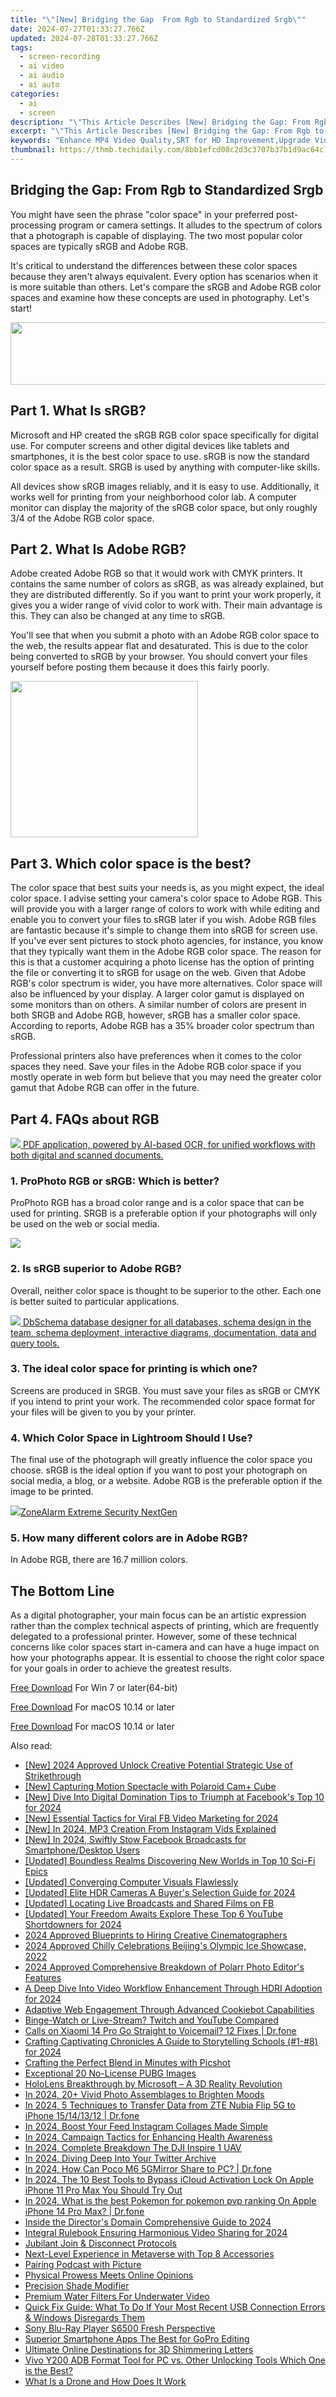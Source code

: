 ```yaml
---
title: "\"[New] Bridging the Gap  From Rgb to Standardized Srgb\""
date: 2024-07-27T01:33:27.766Z
updated: 2024-07-28T01:33:27.766Z
tags: 
  - screen-recording
  - ai video
  - ai audio
  - ai auto
categories: 
  - ai
  - screen
description: "\"This Article Describes [New] Bridging the Gap: From Rgb to Standardized Srgb\""
excerpt: "\"This Article Describes [New] Bridging the Gap: From Rgb to Standardized Srgb\""
keywords: "Enhance MP4 Video Quality,SRT for HD Improvement,Upgrade Video Transcoding,Optimize Video Files,Boost MP4 Streaming,Superior Video Conversion,Advanced Video Retranscription"
thumbnail: https://thmb.techidaily.com/8bb1efcd08c2d3c3707b37b1d9ac64c15c4d68acde1a08c23a7f1acea10d7dc6.jpg
---
```


## Bridging the Gap: From Rgb to Standardized Srgb

You might have seen the phrase "color space" in your preferred post-processing program or camera settings. It alludes to the spectrum of colors that a photograph is capable of displaying. The two most popular color spaces are typically sRGB and Adobe RGB.

It's critical to understand the differences between these color spaces because they aren't always equivalent. Every option has scenarios when it is more suitable than others. Let's compare the sRGB and Adobe RGB color spaces and examine how these concepts are used in photography. Let's start!

<!-- affiliate ads begin -->
<a href="https://imp.i110150.net/c/5597632/924299/11305" target="_top" id="924299"><img src="//a.impactradius-go.com/display-ad/11305-924299" border="0" alt="" width="520" height="100"/></a>
<!-- affiliate ads end -->
## Part 1\. What Is sRGB?

Microsoft and HP created the sRGB RGB color space specifically for digital use. For computer screens and other digital devices like tablets and smartphones, it is the best color space to use. sRGB is now the standard color space as a result. SRGB is used by anything with computer-like skills.

All devices show sRGB images reliably, and it is easy to use. Additionally, it works well for printing from your neighborhood color lab. A computer monitor can display the majority of the sRGB color space, but only roughly 3/4 of the Adobe RGB color space.

## Part 2\. What Is Adobe RGB?

Adobe created Adobe RGB so that it would work with CMYK printers. It contains the same number of colors as sRGB, as was already explained, but they are distributed differently. So if you want to print your work properly, it gives you a wider range of vivid color to work with. Their main advantage is this. They can also be changed at any time to sRGB.

You'll see that when you submit a photo with an Adobe RGB color space to the web, the results appear flat and desaturated. This is due to the color being converted to sRGB by your browser. You should convert your files yourself before posting them because it does this fairly poorly.

<!-- affiliate ads begin -->
<a href="https://printrendy.pxf.io/c/5597632/1453721/17020" target="_top" id="1453721"><img src="//a.impactradius-go.com/display-ad/17020-1453721" border="0" alt="" width="300" height="250"/></a><img height="0" width="0" src="https://imp.pxf.io/i/5597632/1453721/17020" style="position:absolute;visibility:hidden;" border="0" />
<!-- affiliate ads end -->
## Part 3\. Which color space is the best?

The color space that best suits your needs is, as you might expect, the ideal color space. I advise setting your camera's color space to Adobe RGB. This will provide you with a larger range of colors to work with while editing and enable you to convert your files to sRGB later if you wish. Adobe RGB files are fantastic because it's simple to change them into sRGB for screen use. If you've ever sent pictures to stock photo agencies, for instance, you know that they typically want them in the Adobe RGB color space. The reason for this is that a customer acquiring a photo license has the option of printing the file or converting it to sRGB for usage on the web. Given that Adobe RGB's color spectrum is wider, you have more alternatives. Color space will also be influenced by your display. A larger color gamut is displayed on some monitors than on others. A similar number of colors are present in both SRGB and Adobe RGB, however, sRGB has a smaller color space. According to reports, Adobe RGB has a 35% broader color spectrum than sRGB.

Professional printers also have preferences when it comes to the color spaces they need. Save your files in the Adobe RGB color space if you mostly operate in web form but believe that you may need the greater color gamut that Adobe RGB can offer in the future.

## Part 4\. FAQs about RGB

<!-- affiliate ads begin -->
<a href="https://checkout.abbyy.com/order/checkout.php?PRODS=39254762&QTY=1&AFFILIATE=108875&CART=1"> <img src="https://secure.avangate.com/images/merchant/0e5fb5c76fca16adbee503c9aff393cd/products/11_FR-Badges-NEW-FR-Standard-16-WIN-200.png" border="0"> PDF application, powered by AI-based OCR, for unified workflows with both digital and scanned documents. </a>
<!-- affiliate ads end -->
### 1\. ProPhoto RGB or sRGB: Which is better?

ProPhoto RGB has a broad color range and is a color space that can be used for printing. SRGB is a preferable option if your photographs will only be used on the web or social media.

<!-- affiliate ads begin -->
<a href="https://store.massmailsoftware.com/order/checkout.php?PRODS=1300375&QTY=1&AFFILIATE=108875&CART=1"><img src="https://secure.avangate.com/images/merchant/dc87c13749315c7217cdc4ac692e704c/banera_for_partners-15_%281%29.jpg" border="0"></a>
<!-- affiliate ads end -->
### 2\. Is sRGB superior to Adobe RGB?

Overall, neither color space is thought to be superior to the other. Each one is better suited to particular applications.

<!-- affiliate ads begin -->
<a href="https://shop.dbschema.com/order/checkout.php?PRODS=19867419&QTY=1&AFFILIATE=108875&CART=1"> <img src="https://secure.avangate.com/images/merchant/176b22bab4e94a28619ca2433b2ef241/products/1_icon256.png" border="0">
DbSchema database designer for all databases, schema design in the team, schema deployment, interactive diagrams, documentation, data and query tools. </a>
<!-- affiliate ads end -->
### 3\. The ideal color space for printing is which one?

Screens are produced in SRGB. You must save your files as sRGB or CMYK if you intend to print your work. The recommended color space format for your files will be given to you by your printer.

### 4\. Which Color Space in Lightroom Should I Use?

The final use of the photograph will greatly influence the color space you choose. sRGB is the ideal option if you want to post your photograph on social media, a blog, or a website. Adobe RGB is the preferable option if the image to be printed.

<!-- affiliate ads begin -->
<a href="https://estore.zonealarm.com/order/checkout.php?PRODS=36245101&QTY=1&AFFILIATE=108875&CART=1"><img src="https://sc1.checkpoint.com/sc1/za/images/boxes/zang_box_trust.png" border="0">ZoneAlarm Extreme Security NextGen</a>
<!-- affiliate ads end -->
### 5\. How many different colors are in Adobe RGB?

In Adobe RGB, there are 16.7 million colors.

## The Bottom Line

As a digital photographer, your main focus can be an artistic expression rather than the complex technical aspects of printing, which are frequently delegated to a professional printer. However, some of these technical concerns like color spaces start in-camera and can have a huge impact on how your photographs appear. It is essential to choose the right color space for your goals in order to achieve the greatest results.

[Free Download](https://tools.techidaily.com/wondershare/filmora/download/) For Win 7 or later(64-bit)

[Free Download](https://tools.techidaily.com/wondershare/filmora/download/) For macOS 10.14 or later

[Free Download](https://tools.techidaily.com/wondershare/filmora/download/) For macOS 10.14 or later

<ins class="adsbygoogle"
     style="display:block"
     data-ad-format="autorelaxed"
     data-ad-client="ca-pub-7571918770474297"
     data-ad-slot="1223367746"></ins>

<ins class="adsbygoogle"
     style="display:block"
     data-ad-format="autorelaxed"
     data-ad-client="ca-pub-7571918770474297"
     data-ad-slot="1223367746"></ins>



<ins class="adsbygoogle"
     style="display:block"
     data-ad-client="ca-pub-7571918770474297"
     data-ad-slot="8358498916"
     data-ad-format="auto"
     data-full-width-responsive="true"></ins>





<span class="atpl-alsoreadstyle">Also read:</span>
<div><ul>
<li><a href="https://digital-screen-recording.techidaily.com/new-2024-approved-unlock-creative-potential-strategic-use-of-strikethrough/"><u>[New] 2024 Approved  Unlock Creative Potential  Strategic Use of Strikethrough</u></a></li>
<li><a href="https://extra-information.techidaily.com/new-capturing-motion-spectacle-with-polaroid-camplus-cube/"><u>[New] Capturing Motion Spectacle with Polaroid Cam+ Cube</u></a></li>
<li><a href="https://facebook-clips.techidaily.com/new-dive-into-digital-domination-tips-to-triumph-at-facebooks-top-10-for-2024/"><u>[New] Dive Into Digital Domination  Tips to Triumph at Facebook's Top 10 for 2024</u></a></li>
<li><a href="https://facebook-clips.techidaily.com/new-essential-tactics-for-viral-fb-video-marketing-for-2024/"><u>[New] Essential Tactics for Viral FB Video Marketing for 2024</u></a></li>
<li><a href="https://instagram-videos.techidaily.com/new-in-2024-mp3-creation-from-instagram-vids-explained/"><u>[New] In 2024, MP3 Creation From Instagram Vids Explained</u></a></li>
<li><a href="https://facebook-clips.techidaily.com/new-in-2024-swiftly-stow-facebook-broadcasts-for-smartphonedesktop-users/"><u>[New] In 2024, Swiftly Stow Facebook Broadcasts for Smartphone/Desktop Users</u></a></li>
<li><a href="https://extra-information.techidaily.com/updated-boundless-realms-discovering-new-worlds-in-top-10-sci-fi-epics/"><u>[Updated] Boundless Realms  Discovering New Worlds in Top 10 Sci-Fi Epics</u></a></li>
<li><a href="https://extra-information.techidaily.com/updated-converging-computer-visuals-flawlessly/"><u>[Updated] Converging Computer Visuals Flawlessly</u></a></li>
<li><a href="https://fox-boxes.techidaily.com/updated-elite-hdr-cameras-a-buyers-selection-guide-for-2024/"><u>[Updated] Elite HDR Cameras  A Buyer's Selection Guide for 2024</u></a></li>
<li><a href="https://facebook-videos.techidaily.com/updated-locating-live-broadcasts-and-shared-films-on-fb/"><u>[Updated] Locating Live Broadcasts and Shared Films on FB</u></a></li>
<li><a href="https://youtube-blog.techidaily.com/ed-your-freedom-awaits-explore-these-top-6-youtube-shortdowners-for-2024/"><u>[Updated] Your Freedom Awaits  Explore These Top 6 YouTube Shortdowners for 2024</u></a></li>
<li><a href="https://extra-information.techidaily.com/2024-approved-blueprints-to-hiring-creative-cinematographers/"><u>2024 Approved  Blueprints to Hiring Creative Cinematographers</u></a></li>
<li><a href="https://extra-information.techidaily.com/2024-approved-chilly-celebrations-beijings-olympic-ice-showcase-2022/"><u>2024 Approved  Chilly Celebrations  Beijing's Olympic Ice Showcase, 2022</u></a></li>
<li><a href="https://extra-information.techidaily.com/2024-approved-comprehensive-breakdown-of-polarr-photo-editors-features/"><u>2024 Approved  Comprehensive Breakdown of Polarr Photo Editor's Features</u></a></li>
<li><a href="https://fox-boxes.techidaily.com/a-deep-dive-into-video-workflow-enhancement-through-hdri-adoption-for-2024/"><u>A Deep Dive Into Video Workflow Enhancement Through HDRI Adoption for 2024</u></a></li>
<li><a href="https://data-safeguard.techidaily.com/adaptive-web-engagement-through-advanced-cookiebot-capabilities/"><u>Adaptive Web Engagement Through Advanced Cookiebot Capabilities</u></a></li>
<li><a href="https://extra-information.techidaily.com/binge-watch-or-live-stream-twitch-and-youtube-compared/"><u>Binge-Watch or Live-Stream? Twitch and YouTube Compared</u></a></li>
<li><a href="https://howto.techidaily.com/calls-on-xiaomi-14-pro-go-straight-to-voicemail-12-fixes-drfone-by-drfone-fix-android-problems-fix-android-problems/"><u>Calls on Xiaomi 14 Pro Go Straight to Voicemail? 12 Fixes | Dr.fone</u></a></li>
<li><a href="https://extra-information.techidaily.com/crafting-captivating-chronicles-a-guide-to-storytelling-schools-1-8-for-2024/"><u>Crafting Captivating Chronicles  A Guide to Storytelling Schools (#1-#8) for 2024</u></a></li>
<li><a href="https://extra-information.techidaily.com/crafting-the-perfect-blend-in-minutes-with-picshot/"><u>Crafting the Perfect Blend in Minutes with Picshot</u></a></li>
<li><a href="https://extra-information.techidaily.com/exceptional-20-no-license-pubg-images/"><u>Exceptional 20 No-License PUBG Images</u></a></li>
<li><a href="https://extra-information.techidaily.com/hololens-breakthrough-by-microsoft-a-3d-reality-revolution/"><u>HoloLens Breakthrough by Microsoft – A 3D Reality Revolution</u></a></li>
<li><a href="https://extra-information.techidaily.com/in-2024-20plus-vivid-photo-assemblages-to-brighten-moods/"><u>In 2024, 20+ Vivid Photo Assemblages to Brighten Moods</u></a></li>
<li><a href="https://android-transfer.techidaily.com/in-2024-5-techniques-to-transfer-data-from-zte-nubia-flip-5g-to-iphone-15141312-drfone-by-drfone-transfer-from-android-transfer-from-android/"><u>In 2024, 5 Techniques to Transfer Data from ZTE Nubia Flip 5G to iPhone 15/14/13/12 | Dr.fone</u></a></li>
<li><a href="https://extra-information.techidaily.com/in-2024-boost-your-feed-instagram-collages-made-simple/"><u>In 2024, Boost Your Feed  Instagram Collages Made Simple</u></a></li>
<li><a href="https://extra-information.techidaily.com/in-2024-campaign-tactics-for-enhancing-health-awareness/"><u>In 2024, Campaign Tactics for Enhancing Health Awareness</u></a></li>
<li><a href="https://extra-information.techidaily.com/in-2024-complete-breakdown-the-dji-inspire-1-uav/"><u>In 2024, Complete Breakdown  The DJI Inspire 1 UAV</u></a></li>
<li><a href="https://twitter-videos.techidaily.com/in-2024-diving-deep-into-your-twitter-archive/"><u>In 2024, Diving Deep Into Your Twitter Archive</u></a></li>
<li><a href="https://screen-mirror.techidaily.com/in-2024-how-can-poco-m6-5gmirror-share-to-pc-drfone-by-drfone-android/"><u>In 2024, How Can Poco M6 5GMirror Share to PC? | Dr.fone</u></a></li>
<li><a href="https://activate-lock.techidaily.com/in-2024-the-10-best-tools-to-bypass-icloud-activation-lock-on-apple-iphone-11-pro-max-you-should-try-out-by-drfone-ios/"><u>In 2024, The 10 Best Tools to Bypass iCloud Activation Lock On Apple iPhone 11 Pro Max You Should Try Out</u></a></li>
<li><a href="https://ios-pokemon-go.techidaily.com/in-2024-what-is-the-best-pokemon-for-pokemon-pvp-ranking-on-apple-iphone-14-pro-max-drfone-by-drfone-virtual-ios/"><u>In 2024, What is the best Pokemon for pokemon pvp ranking On Apple iPhone 14 Pro Max? | Dr.fone</u></a></li>
<li><a href="https://extra-information.techidaily.com/inside-the-directors-domain-comprehensive-guide-to-2024/"><u>Inside the Director's Domain  Comprehensive Guide to 2024</u></a></li>
<li><a href="https://youtube-sure.techidaily.com/ral-rulebook-ensuring-harmonious-video-sharing-for-2024/"><u>Integral Rulebook  Ensuring Harmonious Video Sharing for 2024</u></a></li>
<li><a href="https://extra-information.techidaily.com/jubilant-join-and-disconnect-protocols/"><u>Jubilant Join & Disconnect Protocols</u></a></li>
<li><a href="https://extra-information.techidaily.com/next-level-experience-in-metaverse-with-top-8-accessories/"><u>Next-Level Experience in Metaverse with Top 8 Accessories</u></a></li>
<li><a href="https://extra-information.techidaily.com/pairing-podcast-with-picture/"><u>Pairing Podcast with Picture</u></a></li>
<li><a href="https://extra-information.techidaily.com/physical-prowess-meets-online-opinions/"><u>Physical Prowess Meets Online Opinions</u></a></li>
<li><a href="https://extra-information.techidaily.com/precision-shade-modifier/"><u>Precision Shade Modifier</u></a></li>
<li><a href="https://extra-information.techidaily.com/premium-water-filters-for-underwater-video/"><u>Premium Water Filters For Underwater Video</u></a></li>
<li><a href="https://driver-error.techidaily.com/quick-fix-guide-what-to-do-if-your-most-recent-usb-connection-errors-and-windows-disregards-them/"><u>Quick Fix Guide: What To Do If Your Most Recent USB Connection Errors & Windows Disregards Them</u></a></li>
<li><a href="https://extra-information.techidaily.com/sony-blu-ray-player-s6500-fresh-perspective/"><u>Sony Blu-Ray Player S6500  Fresh Perspective</u></a></li>
<li><a href="https://extra-information.techidaily.com/superior-smartphone-apps-the-best-for-gopro-editing/"><u>Superior Smartphone Apps  The Best for GoPro Editing</u></a></li>
<li><a href="https://extra-information.techidaily.com/ultimate-online-destinations-for-3d-shimmering-letters/"><u>Ultimate Online Destinations for 3D Shimmering Letters</u></a></li>
<li><a href="https://bypass-frp.techidaily.com/vivo-y200-adb-format-tool-for-pc-vs-other-unlocking-tools-which-one-is-the-best-by-drfone-android/"><u>Vivo Y200 ADB Format Tool for PC vs. Other Unlocking Tools Which One is the Best?</u></a></li>
<li><a href="https://extra-information.techidaily.com/what-is-a-drone-and-how-does-it-work/"><u>What Is a Drone and How Does It Work</u></a></li>
</ul></div>
